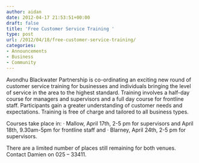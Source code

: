 ```yaml
---
author: aidan
date: 2012-04-17 21:53:51+00:00
draft: false
title: 'Free Customer Service Training '
type: post
url: /2012/04/18/free-customer-service-training/
categories:
- Announcements
- Business
- Community
---
```


Avondhu Blackwater Partnership is co-ordinating an exciting new round of customer service training for businesses and individuals bringing the level of service in the area to the highest standard.
Training involves a half-day course for managers and supervisors and a full day course for frontline staff.
Participants gain a greater understanding of customer needs and expectations.
Training is free of charge and tailored to all business types.

Courses take place in:
·      Mallow, April 17th, 2-5 pm for supervisors and April 18th, 9.30am-5pm for frontline staff and
·      Blarney, April 24th, 2-5 pm for supervisors.

There are a limited number of places still remaining for both venues.
Contact Damien on 025 – 33411.
